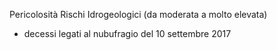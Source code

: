 Pericolosità Rischi Idrogeologici (da moderata a molto elevata)
+ decessi legati al nubufragio del 10 settembre 2017
